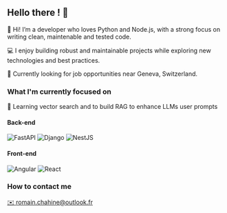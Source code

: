 ## Hello there ! 🤙
👋 Hi! I’m a developer who loves Python and Node.js, with a strong focus on writing clean, maintenable and tested code.

💻 I enjoy building robust and maintainable projects while exploring new technologies and best practices.

📍 Currently looking for job opportunities near Geneva, Switzerland.

### What I'm currently focused on

 :dart: Learning vector search and to build RAG to enhance LLMs user prompts

#### Back-end
![FastAPI](https://img.shields.io/badge/FastAPI-005571?style=for-the-badge&logo=fastapi)
![Django](https://img.shields.io/badge/django-%23092E20.svg?style=for-the-badge&logo=django&logoColor=white)
![NestJS](https://img.shields.io/badge/nestjs-%23E0234E.svg?style=for-the-badge&logo=nestjs&logoColor=white)

#### Front-end
![Angular](https://img.shields.io/badge/angular-%23DD0031.svg?style=for-the-badge&logo=angular&logoColor=white)
![React](https://img.shields.io/badge/react-%2320232a.svg?style=for-the-badge&logo=react&logoColor=%2361DAFB)

### How to contact me 

<a href="mailto:romain.chahine@outlook.fr">✉️ romain.chahine@outlook.fr</a>
